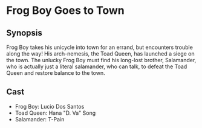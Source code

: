 # Frog Boy Goes to Town

## Synopsis

Frog Boy takes his unicycle into town for an errand, but encounters trouble along the way! His arch-nemesis, the Toad Queen, has launched a siege on the town. The unlucky Frog Boy must find his long-lost brother, Salamander, who is actually just a literal salamander, who can talk, to defeat the Toad Queen and restore balance to the town.

## Cast

- Frog Boy: Lucio Dos Santos
- Toad Queen: Hana "D. Va" Song
- Salamander: T-Pain
